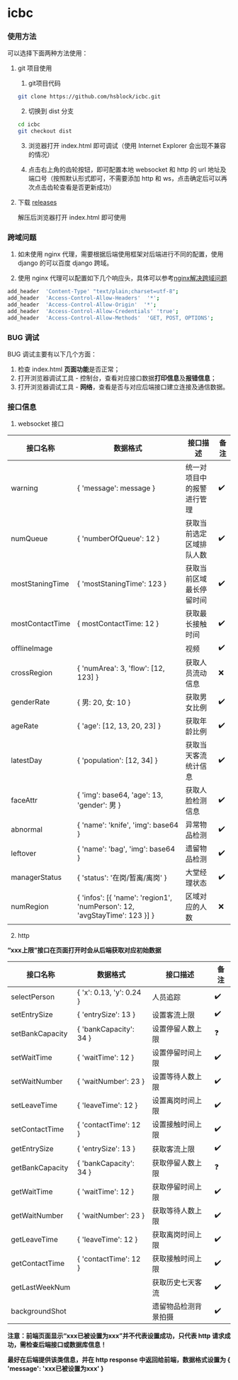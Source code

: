 # icbc

### 使用方法

可以选择下面两种方法使用：

1. git 项目使用
   1. git项目代码

   ```bash
   git clone https://github.com/hsblock/icbc.git
   ```

   2. 切换到 dist 分支

   ```bash
   cd icbc
   git checkout dist
   ```

   3. 浏览器打开 index.html 即可调试（使用 Internet Explorer 会出现不兼容的情况）

   4. 点击右上角的齿轮按钮，即可配置本地 websocket 和 http 的 url 地址及端口号（按照默认形式即可，不需要添加 http 和 ws，点击确定后可以再次点击齿轮查看是否更新成功）

2. 下载 [releases](https://github.com/hsblock/icbc/releases)

   解压后浏览器打开 index.html 即可使用

### 跨域问题

1. 如未使用 nginx 代理，需要根据后端使用框架对后端进行不同的配置，使用 django 的可以百度 django 跨域。

2. 使用 nginx 代理可以配置如下几个响应头，具体可以参考[nginx解决跨域问题](https://segmentfault.com/a/1190000019227927?utm_source=tag-newest)

```bash
add_header  'Content-Type' "text/plain;charset=utf-8"; 
add_header  'Access-Control-Allow-Headers'  '*';
add_header  'Access-Control-Allow-Origin'  '*';
add_header  'Access-Control-Allow-Credentials' 'true';
add_header  'Access-Control-Allow-Methods'  'GET, POST, OPTIONS';
```

### BUG 调试

BUG 调试主要有以下几个方面：

1. 检查 index.html **页面功能**是否正常；
2. 打开浏览器调试工具 - 控制台，查看对应接口数据**打印信息**及**报错信息**；
3. 打开浏览器调试工具 - **网络**，查看是否与对应后端接口建立连接及通信数据。

### 接口信息

1. websocket 接口

| 接口名称 | 数据格式 | 接口描述 | 备注 |
| ---- | ---- | ---- | ---- |
| warning | { 'message': message } | 统一对项目中的报警进行管理 | :heavy_check_mark: |
| numQueue | { 'numberOfQueue': 12 } | 获取当前选定区域排队人数 | :heavy_check_mark: |
| mostStaningTime | { 'mostStaningTime': 123 } | 获取当前区域最长停留时间 | :heavy_check_mark: |
| mostContactTime | { mostContactTime: 12 } | 获取最长接触时间 | :heavy_check_mark: |
| offlineImage |  | 视频 | :heavy_check_mark: |
| crossRegion | { 'numArea': 3, 'flow': [12, 123] } | 获取人员流动信息 | :x: |
| genderRate | { 男: 20, 女: 10 } | 获取男女比例 | :heavy_check_mark: |
| ageRate | { 'age': [12, 13, 20, 23] } | 获取年龄比例 | :heavy_check_mark: |
| latestDay | { 'population': [12, 34] } | 获取当天客流统计信息 | :heavy_check_mark: |
| faceAttr | { 'img': base64, 'age': 13, 'gender': 男 } | 获取人脸检测信息 | :heavy_check_mark: |
| abnormal | { 'name': 'knife', 'img': base64 } | 异常物品检测 | :heavy_check_mark: |
| leftover | { 'name': 'bag', 'img': base64 } | 遗留物品检测 | :heavy_check_mark: |
| managerStatus | { 'status': '在岗/暂离/离岗' } | 大堂经理状态 | :heavy_check_mark: |
| numRegion | { 'infos': [{ 'name': 'region1', 'numPerson': 12, 'avgStayTime': 123 }] } | 区域对应的人数 | :x: |

2. http

**“xxx上限”接口在页面打开时会从后端获取对应初始数据**

| 接口名称        | 数据格式                 | 接口描述             | 备注               |
| --------------- | ------------------------ | -------------------- | ------------------ |
| selectPerson    | { 'x': 0.13, 'y': 0.24 } | 人员追踪             | :heavy_check_mark: |
| setEntrySize    | { 'entrySize': 13 }      | 设置客流上限         | :heavy_check_mark: |
| setBankCapacity | { 'bankCapacity': 34 }   | 设置停留人数上限     | :question:         |
| setWaitTime     | { 'waitTime': 12 }       | 设置停留时间上限     | :heavy_check_mark: |
| setWaitNumber   | { 'waitNumber': 23 }     | 设置等待人数上限     | :heavy_check_mark: |
| setLeaveTime    | { 'leaveTime': 12 }      | 设置离岗时间上限     | :heavy_check_mark: |
| setContactTime  | { 'contactTime': 12 }    | 设置接触时间上限     | :heavy_check_mark: |
| getEntrySize    | { 'entrySize': 13 }      | 获取客流上限         | :heavy_check_mark: |
| getBankCapacity | { 'bankCapacity': 34 }   | 获取停留人数上限     | :question:         |
| getWaitTime     | { 'waitTime': 12 }       | 获取停留时间上限     | :heavy_check_mark: |
| getWaitNumber   | { 'waitNumber': 23 }     | 获取等待人数上限     | :heavy_check_mark: |
| getLeaveTime    | { 'leaveTime': 12 }      | 获取离岗时间上限     | :heavy_check_mark: |
| getContactTime  | { 'contactTime': 12 }    | 获取接触时间上限     | :heavy_check_mark: |
| getLastWeekNum  |                          | 获取历史七天客流     | :heavy_check_mark: |
| backgroundShot  |                          | 遗留物品检测背景拍摄 | :heavy_check_mark: |

**注意：前端页面显示“xxx已被设置为xxx”并不代表设置成功，只代表 http 请求成功，需检查后端接口或数据库信息！**

**最好在后端提供该类信息，并在 http response 中返回给前端，数据格式设置为 { 'message': 'xxx已被设置为xxx' }**
